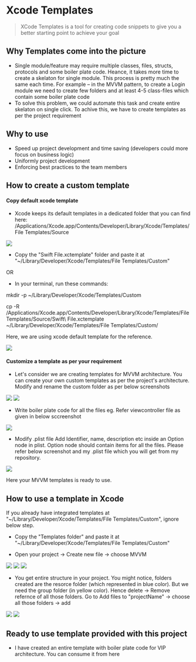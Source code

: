 # Xcode Templates
> XCode Templates is a tool for creating code snippets to give you a better starting point to achieve your goal


## Why Templates come into the picture

- Single module/feature may require multiple classes, files, structs, protocols and some boiler plate code. Heance, it takes more time to create a skelaton for single module. This process is pretty much the same each time. For example – in the MVVM pattern, to create a Login module we need to create few folders and at least 4-5 class-files which contain some boiler plate code
- To solve this problem, we could automate this task and create entire skelaton on single click. To achive this, we have to create templates as per the project requirement

## Why to use 

- Speed up project development and time saving (developers could more focus on business logic)
- Uniformly project development
- Enforcing best practices to the team members

## How to create a custom template

#### Copy default xcode template
- Xcode keeps its default templates in a dedicated folder that you can find here:
/Applications/Xcode.app/Contents/Developer/Library/Xcode/Templates/File Templates/Source

![](screen1.png)

- Copy the "Swift File.xctemplate" folder and paste it at "~/Library/Developer/Xcode/Templates/File Templates/Custom"

OR

 - In your terminal, run these commands:

mkdir -p ~/Library/Developer/Xcode/Templates/Custom

cp -R /Applications/Xcode.app/Contents/Developer/Library/Xcode/Templates/File Templates/Source/Swift\ File.xctemplate ~/Library/Developer/Xcode/Templates/File Templates/Custom/

Here, we are using xcode default template for the reference. 

![](screen2.png)

#### Customize a template as per your requirement
- Let's consider we are creating templates for MVVM architecture. You can create your own custom templates as per the project's architecture.
Modify and rename the custom folder as per below screenshots
 
 ![](screen3.png)
 ![](screen4.png)

- Write boiler plate code for all the files
eg. Refer viewcontroller file as given in below sccreenshot

![](screen5.png)

- Modify .plist file
Add Identifier, name, description etc inside an Option node in plist. Option node should contain items for all the files.
Please refer below screenshot and my .plist file which you will get from my repository. 

![](screen6.png)

Here your MVVM templates is ready to use.

## How to use a template in Xcode

 If you already have integrated templates at "~/Library/Developer/Xcode/Templates/File Templates/Custom",  ignore below step.

- Copy the "Templates folder" and paste it at "~/Library/Developer/Xcode/Templates/File Templates/Custom"

- Open your project -> Create new file -> choose MVVM 

![](screen7.png)
![](screen8.png)
![](screen9.png)

- You get entire structure in your project. You might notice, folders created are the resorce folder (which represented in blue color). But we need the group folder (in yellow color). Hence delete -> Remove refernce of all those folders. Go to Add files to "projectName" -> choose all those folders -> add

![](screen10.png)
![](screen11.png)

## Ready to use template provided with this project

- I have created an entire template with boiler plate code for VIP architecture. You can consume it from here


